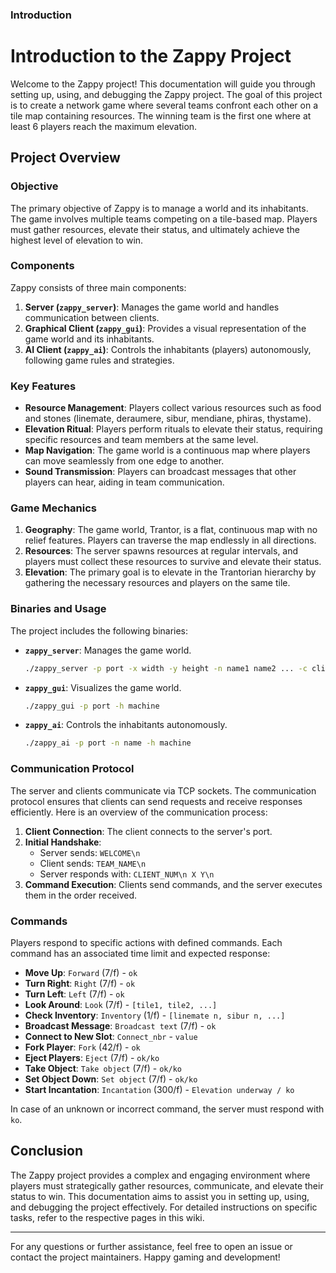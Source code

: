 ### Introduction

# Introduction to the Zappy Project

Welcome to the Zappy project! This documentation will guide you through setting up, using, and debugging the Zappy project. The goal of this project is to create a network game where several teams confront each other on a tile map containing resources. The winning team is the first one where at least 6 players reach the maximum elevation.

## Project Overview

### Objective

The primary objective of Zappy is to manage a world and its inhabitants. The game involves multiple teams competing on a tile-based map. Players must gather resources, elevate their status, and ultimately achieve the highest level of elevation to win.

### Components

Zappy consists of three main components:
1. **Server (`zappy_server`)**: Manages the game world and handles communication between clients.
2. **Graphical Client (`zappy_gui`)**: Provides a visual representation of the game world and its inhabitants.
3. **AI Client (`zappy_ai`)**: Controls the inhabitants (players) autonomously, following game rules and strategies.

### Key Features

- **Resource Management**: Players collect various resources such as food and stones (linemate, deraumere, sibur, mendiane, phiras, thystame).
- **Elevation Ritual**: Players perform rituals to elevate their status, requiring specific resources and team members at the same level.
- **Map Navigation**: The game world is a continuous map where players can move seamlessly from one edge to another.
- **Sound Transmission**: Players can broadcast messages that other players can hear, aiding in team communication.

### Game Mechanics

1. **Geography**: The game world, Trantor, is a flat, continuous map with no relief features. Players can traverse the map endlessly in all directions.
2. **Resources**: The server spawns resources at regular intervals, and players must collect these resources to survive and elevate their status.
3. **Elevation**: The primary goal is to elevate in the Trantorian hierarchy by gathering the necessary resources and players on the same tile.

### Binaries and Usage

The project includes the following binaries:

- **`zappy_server`**: Manages the game world.
    ```sh
    ./zappy_server -p port -x width -y height -n name1 name2 ... -c clientsNb -f freq
    ```

- **`zappy_gui`**: Visualizes the game world.
    ```sh
    ./zappy_gui -p port -h machine
    ```

- **`zappy_ai`**: Controls the inhabitants autonomously.
    ```sh
    ./zappy_ai -p port -n name -h machine
    ```

### Communication Protocol

The server and clients communicate via TCP sockets. The communication protocol ensures that clients can send requests and receive responses efficiently. Here is an overview of the communication process:

1. **Client Connection**: The client connects to the server's port.
2. **Initial Handshake**:
    - Server sends: `WELCOME\n`
    - Client sends: `TEAM_NAME\n`
    - Server responds with: `CLIENT_NUM\n X Y\n`
3. **Command Execution**: Clients send commands, and the server executes them in the order received.

### Commands

Players respond to specific actions with defined commands. Each command has an associated time limit and expected response:

- **Move Up**: `Forward` (7/f) - `ok`
- **Turn Right**: `Right` (7/f) - `ok`
- **Turn Left**: `Left` (7/f) - `ok`
- **Look Around**: `Look` (7/f) - `[tile1, tile2, ...]`
- **Check Inventory**: `Inventory` (1/f) - `[linemate n, sibur n, ...]`
- **Broadcast Message**: `Broadcast text` (7/f) - `ok`
- **Connect to New Slot**: `Connect_nbr` - `value`
- **Fork Player**: `Fork` (42/f) - `ok`
- **Eject Players**: `Eject` (7/f) - `ok/ko`
- **Take Object**: `Take object` (7/f) - `ok/ko`
- **Set Object Down**: `Set object` (7/f) - `ok/ko`
- **Start Incantation**: `Incantation` (300/f) - `Elevation underway / ko`

In case of an unknown or incorrect command, the server must respond with `ko`.

## Conclusion

The Zappy project provides a complex and engaging environment where players must strategically gather resources, communicate, and elevate their status to win. This documentation aims to assist you in setting up, using, and debugging the project effectively. For detailed instructions on specific tasks, refer to the respective pages in this wiki.

---

For any questions or further assistance, feel free to open an issue or contact the project maintainers. Happy gaming and development!